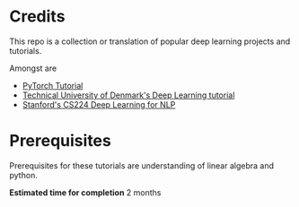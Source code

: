 # Credits

This repo is a collection or translation of popular deep learning projects and tutorials.

Amongst are 

- [PyTorch Tutorial](https://github.com/pytorch/tutorials)
- [Technical University of Denmark's Deep Learning tutorial](https://github.com/DeepLearningDTU/02456-deep-learning)
- [Stanford's CS224 Deep Learning for NLP](http://cs224d.stanford.edu/)

# Prerequisites

Prerequisites for these tutorials are understanding of linear algebra and python.

**Estimated time for completion** 2 months
